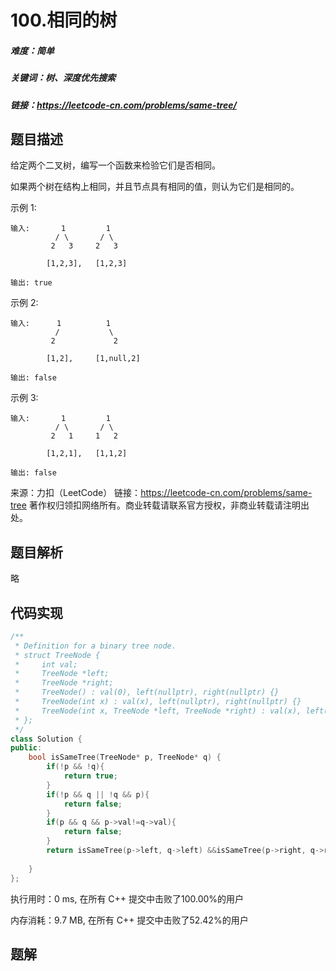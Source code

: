 

# 100.相同的树

##### 难度：简单

##### 关键词：树、深度优先搜索

##### 链接：https://leetcode-cn.com/problems/same-tree/

## 题目描述

给定两个二叉树，编写一个函数来检验它们是否相同。

如果两个树在结构上相同，并且节点具有相同的值，则认为它们是相同的。

示例 1:

```
输入:       1         1
          / \       / \
         2   3     2   3

        [1,2,3],   [1,2,3]

输出: true
```

示例 2:

```
输入:      1          1
          /           \
         2             2

        [1,2],     [1,null,2]

输出: false
```

示例 3:

```
输入:       1         1
          / \       / \
         2   1     1   2

        [1,2,1],   [1,1,2]

输出: false
```

来源：力扣（LeetCode）
链接：https://leetcode-cn.com/problems/same-tree
著作权归领扣网络所有。商业转载请联系官方授权，非商业转载请注明出处。

## 题目解析

略

## 代码实现

```c++
/**
 * Definition for a binary tree node.
 * struct TreeNode {
 *     int val;
 *     TreeNode *left;
 *     TreeNode *right;
 *     TreeNode() : val(0), left(nullptr), right(nullptr) {}
 *     TreeNode(int x) : val(x), left(nullptr), right(nullptr) {}
 *     TreeNode(int x, TreeNode *left, TreeNode *right) : val(x), left(left), right(right) {}
 * };
 */
class Solution {
public:
    bool isSameTree(TreeNode* p, TreeNode* q) {
        if(!p && !q){
            return true;
        }
        if(!p && q || !q && p){
            return false;
        }
        if(p && q && p->val!=q->val){
            return false;
        }
        return isSameTree(p->left, q->left) &&isSameTree(p->right, q->right);
         
    }
};
```

执行用时：0 ms, 在所有 C++ 提交中击败了100.00%的用户

内存消耗：9.7 MB, 在所有 C++ 提交中击败了52.42%的用户

## 题解

